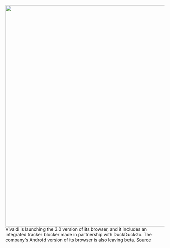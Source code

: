 <img src='https://cdn.vox-cdn.com/thumbor/J9buyezuTbdumXUpDYKWLuxahtM=/0x0:2040x1360/1200x800/filters:focal(857x517:1183x843)/cdn.vox-cdn.com/uploads/chorus_image/image/66687668/acastro_200207_3900_vivaldi_0001.0.0.jpg' width='700px' /><br/>
Vivaldi is launching the 3.0 version of its browser, and it includes an integrated tracker blocker made in partnership with DuckDuckGo. The company's Android version of its browser is also leaving beta.
<a href='https://www.theverge.com/2020/4/22/21228849/vivaldi-update-integrated-tracker-blocker-duckduckgo-android-app'> Source <a/>